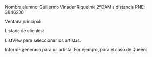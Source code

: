 Nombre alumno: Guillermo Vinader Riquelme 2ºDAM a distancia RNE: 3646200

Ventana principal:



Listado de clientes:



ListView para seleccionar los artistas:



Informe generado para un artista. Por ejemplo, para el caso de Queen:




